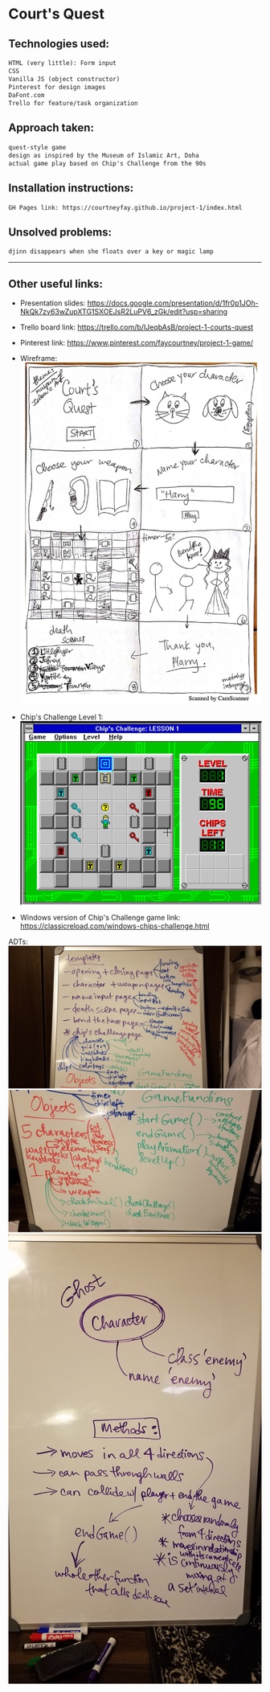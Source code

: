 # Court's Quest

## Technologies used:
```
HTML (very little): Form input
CSS
Vanilla JS (object constructor)
Pinterest for design images
DaFont.com
Trello for feature/task organization
```

## Approach taken:
```
quest-style game
design as inspired by the Museum of Islamic Art, Doha
actual game play based on Chip's Challenge from the 90s
```

## Installation instructions:
```
GH Pages link: https://courtneyfay.github.io/project-1/index.html
```

## Unsolved problems:
```
djinn disappears when she floats over a key or magic lamp
```

------------------------------------------------------------------------

## Other useful links:

* Presentation slides: https://docs.google.com/presentation/d/1fr0p1JOh-NkQk7zv63wZupXTG1SXOEJsR2LuPV6_zGk/edit?usp=sharing

* Trello board link: https://trello.com/b/IJeqbAsB/project-1-courts-quest

* Pinterest link: https://www.pinterest.com/faycourtney/project-1-game/

* Wireframe: ![alt text](planning/courtsquestwireframe.jpg "Court's Quest Wireframe")

* Chip's Challenge Level 1: ![alt text](planning/chipschallengelevel1.png "Chip's Challenge Level 1")

* Windows version of Chip's Challenge game link: https://classicreload.com/windows-chips-challenge.html

ADTs: 
![alt text](planning/ADTspart1.jpg "ADTs part 1")
![alt text](planning/ADTspart2.jpg "ADTs part 2")
![alt text](planning/ghostADT.jpg "ghost ADTS")



